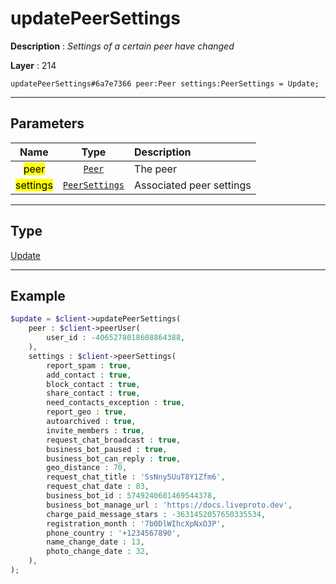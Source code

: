 # updatePeerSettings

**Description** : *Settings of a certain peer have changed*

**Layer** : 214

```tl
updatePeerSettings#6a7e7366 peer:Peer settings:PeerSettings = Update;
```

---

## Parameters

| Name | Type | Description |
| :---: | :---: | :--- |
| <mark>peer</mark> | [`Peer`](type/Peer) | The peer |
| <mark>settings</mark> | [`PeerSettings`](type/PeerSettings) | Associated peer settings |

---

## Type

[Update](type/Update)

---

## Example

```php
$update = $client->updatePeerSettings(
	peer : $client->peerUser(
		user_id : -4065278018608864388,
	),
	settings : $client->peerSettings(
		report_spam : true,
		add_contact : true,
		block_contact : true,
		share_contact : true,
		need_contacts_exception : true,
		report_geo : true,
		autoarchived : true,
		invite_members : true,
		request_chat_broadcast : true,
		business_bot_paused : true,
		business_bot_can_reply : true,
		geo_distance : 70,
		request_chat_title : 'SsNny5UuT8Y1Zfm6',
		request_chat_date : 83,
		business_bot_id : 5749240601469544378,
		business_bot_manage_url : 'https://docs.liveproto.dev',
		charge_paid_message_stars : -3631452057650335534,
		registration_month : '7b0DlWIhcXpNxO3P',
		phone_country : '+1234567890',
		name_change_date : 13,
		photo_change_date : 32,
	),
);
```